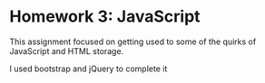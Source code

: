 # Homework 3: JavaScript    
This assignment focused on getting used to some of the quirks of JavaScript and HTML storage.

I used bootstrap and jQuery to complete it
